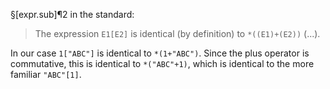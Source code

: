 §[expr.sub]¶2 in the standard:

> The expression `E1[E2]` is identical (by definition) to `*((E1)+(E2))` (...).

In our case `1["ABC"]` is identical to `*(1+"ABC")`. Since the plus operator is commutative, this is identical to `*("ABC"+1)`, which is identical to the more familiar `"ABC"[1]`.